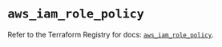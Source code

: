 # `aws_iam_role_policy`

Refer to the Terraform Registry for docs: [`aws_iam_role_policy`](https://registry.terraform.io/providers/hashicorp/aws/6.10.0/docs/resources/iam_role_policy).
